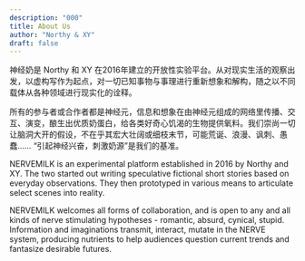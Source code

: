 ```yaml
---
description: "000"
title: About Us
author: "Northy & XY"
draft: false
---
```

神经奶是 Northy 和 XY 在2016年建立的开放性实验平台。从对现实生活的观察出发，以虚构写作为起点，对一切已知事物与事理进行重新想象和解构，随之以不同载体从各种领域进行现实化的诠释。

所有的参与者或合作者都是神经元，信息和想象在由神经元组成的网络里传播、交互、演变，酿生出优质奶蛋白，给各类好奇心饥渴的生物提供氧料。我们崇尚一切让脑洞大开的假设，不在乎其宏大壮阔或细枝末节，可能荒诞、浪漫、讽刺、愚蠢…… “引起神经兴奋，刺激奶源”是我们的基准。

NERVEMILK is an experimental platform established in 2016 by Northy and XY. The two started out writing speculative fictional short stories based on everyday observations. They then prototyped in various means to articulate select scenes into reality.

NERVEMILK welcomes all forms of collaboration, and is open to any and all kinds of nerve stimulating hypotheses - romantic, absurd, cynical, stupid. Information and imaginations transmit, interact, mutate in the NERVE system, producing nutrients to help audiences question current trends and fantasize desirable futures.
